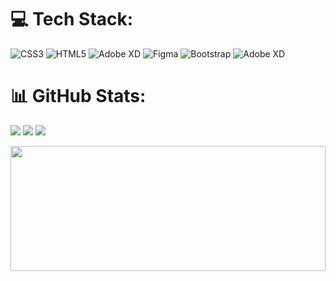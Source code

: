 
# 💻 Tech Stack:
![CSS3](https://img.shields.io/badge/css3-%231572B6.svg?style=for-the-badge&logo=css3&logoColor=white) ![HTML5](https://img.shields.io/badge/html5-%23E34F26.svg?style=for-the-badge&logo=html5&logoColor=white) ![Adobe XD](https://img.shields.io/badge/Adobe%20XD-470137?style=for-the-badge&logo=Adobe%20XD&logoColor=#FF61F6) ![Figma](https://img.shields.io/badge/figma-%23F24E1E.svg?style=for-the-badge&logo=figma&logoColor=white) ![Bootstrap](https://img.shields.io/badge/bootstrap-%238511FA.svg?style=for-the-badge&logo=bootstrap&logoColor=white) ![Adobe XD](https://img.shields.io/badge/Adobe%20XD-470137?style=for-the-badge&logo=Adobe%20XD&logoColor=#FF61F6)
# 📊 GitHub Stats:
![](https://github-readme-stats.vercel.app/api?username=levinsUIUX&theme=vue-dark&hide_border=false&include_all_commits=false&count_private=false)
![](https://github-readme-stats.vercel.app/api/top-langs/?username=levinsUIUX&theme=vue-dark&hide_border=false&include_all_commits=false&count_private=false&layout=compact)
![](https://github-readme-streak-stats.herokuapp.com/?user=levinsUIUX&theme=vue-dark&hide_border=false)<br>

<img src="https://images-wixmp-ed30a86b8c4ca887773594c2.wixmp.com/f/f3b1a0bd-f594-49d4-8af1-aa6ddbe3f47f/dgzm5n1-b1976333-56c2-4582-a9c9-577045fd511c.png/v1/fill/w_886,h_689,q_80,strp/nanashi_x_boruto_by_hitmax77_dgzm5n1-fullview.jpg?token=eyJ0eXAiOiJKV1QiLCJhbGciOiJIUzI1NiJ9.eyJzdWIiOiJ1cm46YXBwOjdlMGQxODg5ODIyNjQzNzNhNWYwZDQxNWVhMGQyNmUwIiwiaXNzIjoidXJuOmFwcDo3ZTBkMTg4OTgyMjY0MzczYTVmMGQ0MTVlYTBkMjZlMCIsIm9iaiI6W1t7ImhlaWdodCI6Ijw9Njg5IiwicGF0aCI6IlwvZlwvZjNiMWEwYmQtZjU5NC00OWQ0LThhZjEtYWE2ZGRiZTNmNDdmXC9kZ3ptNW4xLWIxOTc2MzMzLTU2YzItNDU4Mi1hOWM5LTU3NzA0NWZkNTExYy5wbmciLCJ3aWR0aCI6Ijw9ODg2In1dXSwiYXVkIjpbInVybjpzZXJ2aWNlOmltYWdlLm9wZXJhdGlvbnMiXX0.06jop0RgXXlyyvw2wWK5aNa_SzEc0Ug3kV9KX9CezH0" width="100%" height="200">
